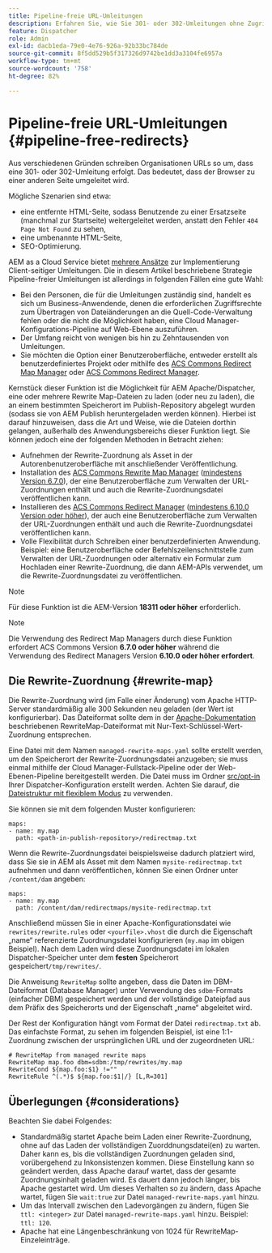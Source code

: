 ```yaml
---
title: Pipeline-freie URL-Umleitungen
description: Erfahren Sie, wie Sie 301- oder 302-Umleitungen ohne Zugriff auf Git- oder Cloud Manager-Pipelines deklarieren.
feature: Dispatcher
role: Admin
exl-id: dacb1eda-79e0-4e76-926a-92b33bc784de
source-git-commit: 8f5dd529b5f317326d9742be1dd3a3104fe6957a
workflow-type: tm+mt
source-wordcount: '758'
ht-degree: 82%

---
```


# Pipeline-freie URL-Umleitungen {#pipeline-free-redirects}

Aus verschiedenen Gründen schreiben Organisationen URLs so um, dass eine 301- oder 302-Umleitung erfolgt. Das bedeutet, dass der Browser zu einer anderen Seite umgeleitet wird.

Mögliche Szenarien sind etwa:

* eine entfernte HTML-Seite, sodass Benutzende zu einer Ersatzseite (manchmal zur Startseite) weitergeleitet werden, anstatt den Fehler `404 Page Not Found` zu sehen,
* eine umbenannte HTML-Seite,
* SEO-Optimierung.

AEM as a Cloud Service bietet [mehrere Ansätze](https://experienceleague.adobe.com/de/docs/experience-manager-learn/foundation/administration/url-redirection) zur Implementierung Client-seitiger Umleitungen. Die in diesem Artikel beschriebene Strategie Pipeline-freier Umleitungen ist allerdings in folgenden Fällen eine gute Wahl:

* Bei den Personen, die für die Umleitungen zuständig sind, handelt es sich um Business-Anwendende, denen die erforderlichen Zugriffsrechte zum Übertragen von Dateiänderungen an die Quell-Code-Verwaltung fehlen oder die nicht die Möglichkeit haben, eine Cloud Manager-Konfigurations-Pipeline auf Web-Ebene auszuführen.
* Der Umfang reicht von wenigen bis hin zu Zehntausenden von Umleitungen.
* Sie möchten die Option einer Benutzeroberfläche, entweder erstellt als benutzerdefiniertes Projekt oder mithilfe des [ACS Commons Redirect Map Manager](https://adobe-consulting-services.github.io/acs-aem-commons/features/redirect-map-manager/index.html) oder [ACS Commons Redirect Manager](https://adobe-consulting-services.github.io/acs-aem-commons/features/redirect-manager/subpages/rewritemap.html).

Kernstück dieser Funktion ist die Möglichkeit für AEM Apache/Dispatcher, eine oder mehrere Rewrite Map-Dateien zu laden (oder neu zu laden), die an einem bestimmten Speicherort im Publish-Repository abgelegt wurden (sodass sie von AEM Publish heruntergeladen werden können). Hierbei ist darauf hinzuweisen, dass die Art und Weise, wie die Dateien dorthin gelangen, außerhalb des Anwendungsbereichs dieser Funktion liegt. Sie können jedoch eine der folgenden Methoden in Betracht ziehen:

* Aufnehmen der Rewrite-Zuordnung als Asset in der Autorenbenutzeroberfläche mit anschließender Veröffentlichung.
* Installation des [ACS Commons Rewrite Map Manager](https://adobe-consulting-services.github.io/acs-aem-commons/features/redirect-map-manager/index.html) ([mindestens Version 6.7.0](https://github.com/Adobe-Consulting-Services/acs-aem-commons/releases)), der eine Benutzeroberfläche zum Verwalten der URL-Zuordnungen enthält und auch die Rewrite-Zuordnungsdatei veröffentlichen kann.
* Installieren des [ACS Commons Redirect Manager](https://adobe-consulting-services.github.io/acs-aem-commons/features/redirect-manager/subpages/rewritemap.html) ([mindestens 6.10.0 Version oder höher](https://github.com/Adobe-Consulting-Services/acs-aem-commons/releases)), der auch eine Benutzeroberfläche zum Verwalten der URL-Zuordnungen enthält und auch die Rewrite-Zuordnungsdatei veröffentlichen kann.
* Volle Flexibilität durch Schreiben einer benutzerdefinierten Anwendung. Beispiel: eine Benutzeroberfläche oder Befehlszeilenschnittstelle zum Verwalten der URL-Zuordnungen oder alternativ ein Formular zum Hochladen einer Rewrite-Zuordnung, die dann AEM-APIs verwendet, um die Rewrite-Zuordnungsdatei zu veröffentlichen.

>[!NOTE]
> Für diese Funktion ist die AEM-Version **18311 oder höher** erforderlich.

>[!NOTE]
> Die Verwendung des Redirect Map Managers durch diese Funktion erfordert ACS Commons Version **6.7.0 oder höher** während die Verwendung des Redirect Managers Version **6.10.0 oder höher erfordert**.

## Die Rewrite-Zuordnung {#rewrite-map}

Die Rewrite-Zuordnung wird (im Falle einer Änderung) vom Apache HTTP-Server standardmäßig alle 300 Sekunden neu geladen (der Wert ist konfigurierbar). Das Dateiformat sollte dem in der [Apache-Dokumentation](https://httpd.apache.org/docs/2.4/rewrite/rewritemap.html#txt) beschriebenen RewriteMap-Dateiformat mit Nur-Text-Schlüssel-Wert-Zuordnung entsprechen.

Eine Datei mit dem Namen `managed-rewrite-maps.yaml` sollte erstellt werden, um den Speicherort der Rewrite-Zuordnungsdatei anzugeben; sie muss einmal mithilfe der Cloud Manager-Fullstack-Pipeline oder der Web-Ebenen-Pipeline bereitgestellt werden. Die Datei muss im Ordner [src/opt-in](https://github.com/adobe/aem-project-archetype/tree/develop/src/main/archetype/dispatcher.cloud/src/opt-in) Ihrer Dispatcher-Konfiguration erstellt werden. Achten Sie darauf, die [Dateistruktur mit flexiblem Modus](/help/implementing/dispatcher/validation-debug.md#flexible-mode-file-structure) zu verwenden.

Sie können sie mit dem folgenden Muster konfigurieren:

```
maps:
- name: my.map
  path: <path-in-publish-repository>/redirectmap.txt
```

Wenn die Rewrite-Zuordnungsdatei beispielsweise dadurch platziert wird, dass Sie sie in AEM als Asset mit dem Namen `mysite-redirectmap.txt` aufnehmen und dann veröffentlichen, können Sie einen Ordner unter `/content/dam` angeben:

```
maps:
- name: my.map
  path: /content/dam/redirectmaps/mysite-redirectmap.txt
```

Anschließend müssen Sie in einer Apache-Konfigurationsdatei wie `rewrites/rewrite.rules` oder `<yourfile>.vhost` die durch die Eigenschaft „name“ referenzierte Zuordnungsdatei konfigurieren (`my.map` im obigen Beispiel). Nach dem Laden wird diese Zuordnungsdatei im lokalen Dispatcher-Speicher unter dem **festen** Speicherort gespeichert`/tmp/rewrites/`.

Die Anweisung `RewriteMap` sollte angeben, dass die Daten im DBM-Dateiformat (Database Manager) unter Verwendung des `sdbm`-Formats (einfacher DBM) gespeichert werden und der vollständige Dateipfad aus dem Präfix des Speicherorts und der Eigenschaft „name“ abgeleitet wird.

Der Rest der Konfiguration hängt vom Format der Datei `redirectmap.txt` ab. Das einfachste Format, zu sehen im folgenden Beispiel, ist eine 1:1-Zuordnung zwischen der ursprünglichen URL und der zugeordneten URL:

```
# RewriteMap from managed rewrite maps
RewriteMap map.foo dbm=sdbm:/tmp/rewrites/my.map
RewriteCond ${map.foo:$1} !=""
RewriteRule ^(.*)$ ${map.foo:$1|/} [L,R=301]
```


## Überlegungen {#considerations}

Beachten Sie dabei Folgendes:

* Standardmäßig startet Apache beim Laden einer Rewrite-Zuordnung, ohne auf das Laden der vollständigen Zuorddnungsdatei(en) zu warten. Daher kann es, bis die vollständigen Zuordnungen geladen sind, vorübergehend zu Inkonsistenzen kommen. Diese Einstellung kann so geändert werden, dass Apache darauf wartet, dass der gesamte Zuordnungsinhalt geladen wird. Es dauert dann jedoch länger, bis Apache gestartet wird. Um dieses Verhalten so zu ändern, dass Apache wartet, fügen Sie `wait:true` zur Datei `managed-rewrite-maps.yaml` hinzu.
* Um das Intervall zwischen den Ladevorgängen zu ändern, fügen Sie `ttl: <integer>` zur Datei `managed-rewrite-maps.yaml` hinzu. Beispiel: `ttl: 120`.
* Apache hat eine Längenbeschränkung von 1024 für RewriteMap-Einzeleinträge.
